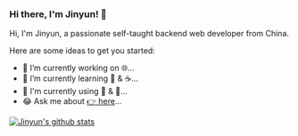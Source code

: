 ### Hi there, I'm Jinyun! 👋

Hi, I'm Jinyun, a passionate self-taught backend web developer from China.

Here are some ideas to get you started:

- 🎉  I’m currently working on 🌐...
- 🚀  I’m currently learning 🐶 & ☕️...
- 🌈  I'm currently using 🐘 & 🐍...
- 😂  Ask me about [👉 here](https://imajinyun.xyz)...

[![Jinyun's github stats](https://github-readme-stats.vercel.app/api?username=imajinyun&show_icons=true&theme=radical)](https://github.com/imajinyun)

<!--
**imajinyun/imajinyun** is a ✨ _special_ ✨ repository because its `README.md` (this file) appears on your GitHub profile.

Here are some ideas to get you started:

- 🔭 I’m currently working on ...
- 🌱 I’m currently learning ...
- 👯 I’m looking to collaborate on ...
- 🤔 I’m looking for help with ...
- 💬 Ask me about ...
- 📫 How to reach me: ...
- 😄 Pronouns: ...
- ⚡ Fun fact: ...
-->
